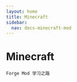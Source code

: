 ```yaml
---
layout: home
title: Minecraft
sidebar:
  nav: docs-minecraft-mod
---
```

# Minecraft
```
Forge Mod 学习之路
```
